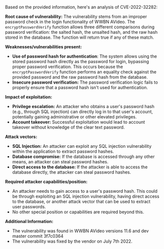 Based on the provided information, here's an analysis of CVE-2022-32282:

**Root cause of vulnerability:**
The vulnerability stems from an improper password check in the login functionality of WWBN AVideo. The `encryptPasswordVerify` function allows three different comparisons during password verification: the salted hash, the unsalted hash, and the raw hash stored in the database. The function will return true if any of these match.

**Weaknesses/vulnerabilities present:**
- **Use of password hash for authentication**: The system allows using the stored password hash directly as the password for login, bypassing proper password verification. This occurs because the `encryptPasswordVerify` function performs an equality check against the provided password and the raw password hash from the database.
- **Insecure password verification:** The password verification logic fails to properly ensure that a password hash isn't used for authentication.

**Impact of exploitation:**
- **Privilege escalation:** An attacker who obtains a user's password hash (e.g., through SQL injection) can directly log in to that user's account, potentially gaining administrative or other elevated privileges.
- **Account takeover:** Successful exploitation would lead to account takeover without knowledge of the clear text password.

**Attack vectors:**
- **SQL Injection:** An attacker can exploit any SQL injection vulnerability within the application to extract password hashes.
- **Database compromise:**  If the database is accessed through any other means, an attacker can steal password hashes.
- **Direct access to the database:** If the attacker is able to access the database directly, the attacker can steal password hashes.

**Required attacker capabilities/position:**
- An attacker needs to gain access to a user's password hash. This could be through exploiting an SQL injection vulnerability, having direct access to the database, or another attack vector that can be used to extract user passwords.
- No other special position or capabilities are required beyond this.

**Additional Information:**

- The vulnerability was found in WWBN AVideo versions 11.6 and dev master commit 3f7c0364
- The vulnerability was fixed by the vendor on July 7th 2022.